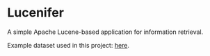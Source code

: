 # Lucenifer

A simple Apache Lucene-based application for information retrieval.

Example dataset used in this project: [here](https://www.rfc-editor.org/in-notes/tar/RFC-all.zip).